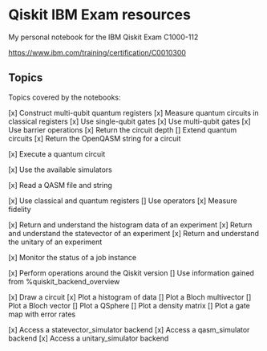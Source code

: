 # Qiskit IBM Exam resources

My personal notebook for the IBM Qiskit Exam C1000-112

https://www.ibm.com/training/certification/C0010300

## Topics

Topics covered by the notebooks:

[x] Construct multi-qubit quantum registers
[x] Measure quantum circuits in classical registers
[x] Use single-qubit gates
[x] Use multi-qubit gates
[x] Use barrier operations
[x] Return the circuit depth
[] Extend quantum circuits
[x] Return the OpenQASM string for a circuit

[x] Execute a quantum circuit

[x] Use the available simulators

[x] Read a QASM file and string

[x] Use classical and quantum registers
[] Use operators
[x] Measure fidelity

[x] Return and understand the histogram data of an experiment
[x] Return and understand the statevector of an experiment
[x] Return and understand the unitary of an experiment

[x] Monitor the status of a job instance

[x] Perform operations around the Qiskit version
[] Use information gained from %quiskit_backend_overview

[x] Draw a circuit
[x] Plot a histogram of data
[] Plot a Bloch multivector
[] Plot a Bloch vector
[] Plot a QSphere
[] Plot a density matrix
[] Plot a gate map with error rates

[x] Access a statevector_simulator backend
[x] Access a qasm_simulator backend
[x] Access a unitary_simulator backend